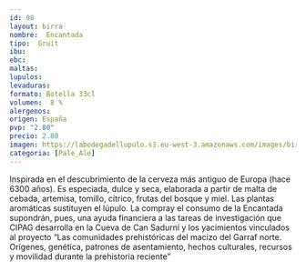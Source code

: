 ```yaml
---
id: 98
layout: birra
nombre:  Encantada
tipo:  Gruit
ibu:  
ebc:  
maltas: 
lupulos: 
levaduras:
formato: Botella 33cl
volumen:  8 %
alergenos: 
origen: España
pvp: "2.80"
precio: 2.80
imagen: https://labodegadellupulo.s3.eu-west-3.amazonaws.com/images/birras/encantada.jpg
categoria: [Pale_Ale]
---
```

Inspirada en el descubrimiento de la cerveza más antiguo de Europa (hace 6300 años). Es especiada, dulce y seca, elaborada a partir de malta de cebada, artemisa, tomillo, cítrico, frutas del bosque y miel. Las plantas aromáticas sustituyen el lúpulo. La compray el consumo de la Encantada supondrán, pues, una ayuda financiera a las tareas de investigación que CIPAG desarrolla en la Cueva de Can Sadurní y los yacimientos vinculados al proyecto “Las comunidades prehistóricas del macizo del Garraf norte. Orígenes, genética, patrones de asentamiento, hechos culturales, recursos y movilidad durante la prehistoria reciente”







